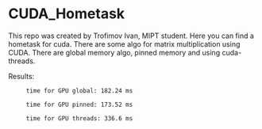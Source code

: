 # CUDA_Hometask

This repo was created by Trofimov Ivan, MIPT student. Here you can find a hometask for cuda. There are some algo for matrix multiplication using CUDA. There are global memory algo, pinned memory and using cuda-threads.

Results: 
         
         time for GPU global: 182.24 ms

         time for GPU pinned: 173.52 ms
         
         time for GPU threads: 336.6 ms
